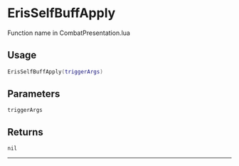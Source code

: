 # ErisSelfBuffApply
Function name in CombatPresentation.lua
## Usage
```lua
ErisSelfBuffApply(triggerArgs)
```
## Parameters
`triggerArgs`
## Returns
`nil`

---